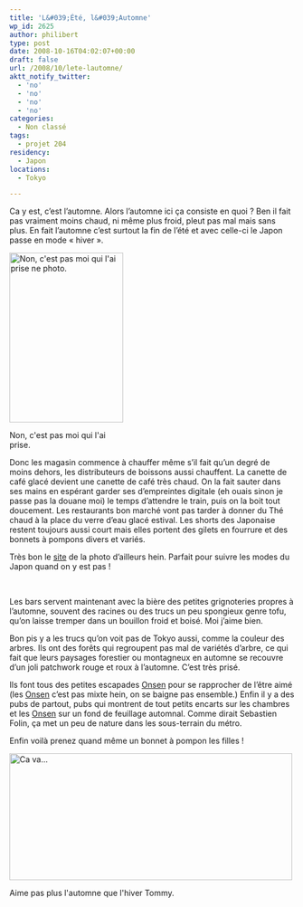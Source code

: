 ```yaml
---
title: 'L&#039;Été, l&#039;Automne'
wp_id: 2625
author: philibert
type: post
date: 2008-10-16T04:02:07+00:00
draft: false
url: /2008/10/lete-lautomne/
aktt_notify_twitter:
  - 'no'
  - 'no'
  - 'no'
  - 'no'
categories:
  - Non classé
tags:
  - projet 204
residency:
  - Japon
locations:
  - Tokyo

---
```

Ca y est, c&rsquo;est l&rsquo;automne. Alors l&rsquo;automne ici ça consiste en quoi ? Ben il fait pas vraiment moins chaud, ni même plus froid, pleut pas mal mais sans plus. En fait l&rsquo;automne c&rsquo;est surtout la fin de l&rsquo;été et avec celle-ci le Japon passe en mode « hiver ».

<div id="attachment_341" class="wp-caption alignright" style="max-width: 201px">
  <a href="https://www.japanesestreets.com/"><img class="size-medium wp-image-341" title="80906-4338" src="{{< aws >}}/uploads/80906-4338-201x300.jpg" alt="Non, c'est pas moi qui l'ai prise ne photo." width="201" height="300" /></a>
  
  <p class="wp-caption-text">
    Non, c'est pas moi qui l'ai prise.
  </p>
</div>

Donc les magasin commence à chauffer même s&rsquo;il fait qu&rsquo;un degré de moins dehors, les distributeurs de boissons aussi chauffent. La canette de café glacé devient une canette de café très chaud. On la fait sauter dans ses mains en espérant garder ses d&#8217;empreintes digitale (eh ouais sinon je passe pas la douane moi) le temps d&rsquo;attendre le train, puis on la boit tout doucement. Les restaurants bon marché vont pas tarder à donner du Thé chaud à la place du verre d&rsquo;eau glacé estival. Les shorts des Japonaise restent toujours aussi court mais elles portent des gilets en fourrure et des bonnets à pompons divers et variés.

Très bon le <a title="Japanese Streets" href="https://www.japanesestreets.com/" target="_blank">site</a> de la photo d&rsquo;ailleurs hein. Parfait pour suivre les modes du Japon quand on y est pas !

 

Les bars servent maintenant avec la bière des petites grignoteries propres à l&rsquo;automne, souvent des racines ou des trucs un peu spongieux genre tofu, qu&rsquo;on laisse tremper dans un bouillon froid et boisé. Moi j&rsquo;aime bien.

Bon pis y a les trucs qu&rsquo;on voit pas de Tokyo aussi, comme la couleur des arbres. Ils ont des forêts qui regroupent pas mal de variétés d&rsquo;arbre, ce qui fait que leurs paysages forestier ou montagneux en automne se recouvre d&rsquo;un joli patchwork rouge et roux à l&rsquo;automne. C&rsquo;est très prisé.

Ils font tous des petites escapades <a title="Onsen" href="https://fr.wikipedia.org/wiki/Onsen" target="_blank">Onsen</a> pour se rapprocher de l&rsquo;être aimé (les <a title="Onsen" href="https://fr.wikipedia.org/wiki/Onsen" target="_blank">Onsen</a> c&rsquo;est pas mixte hein, on se baigne pas ensemble.) Enfin il y a des pubs de partout, pubs qui montrent de tout petits encarts sur les chambres et les <a title="Onsen" href="https://fr.wikipedia.org/wiki/Onsen" target="_blank">Onsen</a> sur un fond de feuillage automnal. Comme dirait Sebastien Folin, ça met un peu de nature dans les sous-terrain du métro.

Enfin voilà prenez quand même un bonnet à pompon les filles !

<div id="attachment_342" class="wp-caption aligncenter" style="max-width: 500px">
  <a href="{{< aws >}}/uploads/img_3159.jpg"><img class="size-full wp-image-342" title="img_3159" src="{{< aws >}}/uploads/img_3159.jpg" alt="Ca va..." width="500" height="224" /></a>
  
  <p class="wp-caption-text">
    Aime pas plus l'automne que l'hiver Tommy.
  </p>
</div>